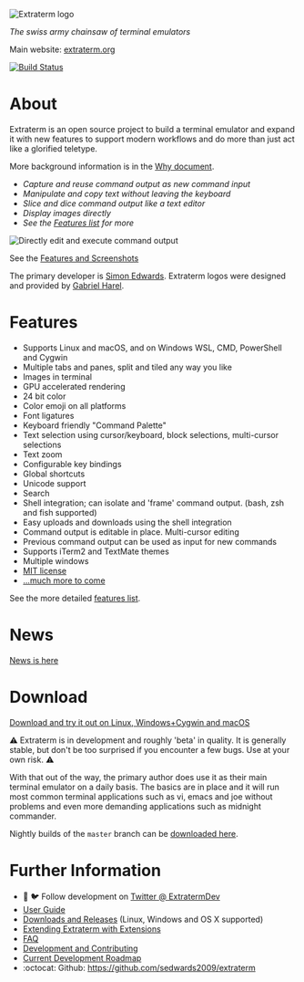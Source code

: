 ![Extraterm logo](docs/extraterm_main_logo_512x367.png)

*The swiss army chainsaw of terminal emulators*

Main website: [extraterm.org](https://extraterm.org)

[![Build Status](https://dev.azure.com/simon0627/extraterm/_apis/build/status/sedwards2009.extraterm?branchName=master)](https://dev.azure.com/simon0627/extraterm/_build/latest?definitionId=1&branchName=master)

# About

Extraterm is an open source project to build a terminal emulator and expand it with new features to support modern workflows and do more than just act like a glorified teletype.

More background information is in the [Why document](https://extraterm.org/why.html).

* *Capture and reuse command output as new command input*
* *Manipulate and copy text without leaving the keyboard*
* *Slice and dice command output like a text editor*
* *Display images directly*
* *See the [Features list](https://extraterm.org/features.html) for more*

![Directly edit and execute command output](docs/edit_direct.gif)

See the [Features and Screenshots](https://extraterm.org/features.html)

The primary developer is [Simon Edwards](mailto:simon@simonzone.com). Extraterm logos were designed and provided by [Gabriel Harel](https://github.com/g-harel).

# Features

* Supports Linux and macOS, and on Windows WSL, CMD, PowerShell and Cygwin
* Multiple tabs and panes, split and tiled any way you like
* Images in terminal
* GPU accelerated rendering
* 24 bit color
* Color emoji on all platforms
* Font ligatures
* Keyboard friendly "Command Palette"
* Text selection using cursor/keyboard, block selections, multi-cursor selections
* Text zoom
* Configurable key bindings
* Global shortcuts
* Unicode support
* Search
* Shell integration; can isolate and 'frame' command output. (bash, zsh and fish supported)
* Easy uploads and downloads using the shell integration
* Command output is editable in place. Multi-cursor editing
* Previous command output can be used as input for new commands
* Supports iTerm2 and TextMate themes
* Multiple windows
* [MIT license](LICENSE.txt)
* [...much more to come](https://github.com/sedwards2009/extraterm/issues/30)

See the more detailed [features list](https://extraterm.org/features.html).

# News

[News is here](https://extraterm.org/news.html)

# Download

[Download and try it out on Linux, Windows+Cygwin and macOS](https://github.com/sedwards2009/extraterm/releases)

:warning: Extraterm is in development and roughly 'beta' in quality. It is generally stable, but don't be too surprised if you encounter a few bugs. Use at your own risk. :warning:

With that out of the way, the primary author does use it as their main terminal emulator on a daily basis. The basics are in place and it will run most common terminal applications such as vi, emacs and joe without problems and even more demanding applications such as midnight commander.

Nightly builds of the `master` branch can be [downloaded here](https://storage.googleapis.com/extraterm_builds/index.html).

# Further Information

* :loudspeaker: :bird: Follow development on [Twitter @ ExtratermDev](https://twitter.com/ExtratermDev)
* [User Guide](https://extraterm.org/guide.html)
* [Downloads and Releases](https://github.com/sedwards2009/extraterm/releases) (Linux, Windows and OS X supported)
* [Extending Extraterm with Extensions](https://extraterm.org/developing_extensions.html)
* [FAQ](https://extraterm.org/faq.html)
* [Development and Contributing](https://extraterm.org/development.html)
* [Current Development Roadmap](https://github.com/sedwards2009/extraterm/issues/30)
* :octocat: Github: https://github.com/sedwards2009/extraterm
